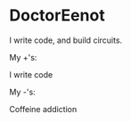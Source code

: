 # DoctorEenot
I write code, and build circuits.

My +'s:

I write code

My -'s:

Coffeine addiction
